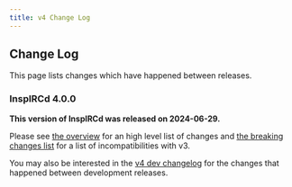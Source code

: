 ```yaml
---
title: v4 Change Log
---
```


## Change Log

This page lists changes which have happened between releases.

### InspIRCd 4.0.0

**This version of InspIRCd was released on 2024-06-29.**

Please see [the overview](/4/overview) for an high level list of changes and [the breaking changes list](/4/breaking-changes) for a list of incompatibilities with v3.

You may also be interested in the [v4 dev changelog](/4/change-log-dev) for the changes that happened between development releases.
